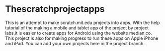 # Thescratchprojectapps
This is an attempt to make scratch.mit.edu projects into apps.
With the help tutorial of the making a mobile and tablet app of the project by project labs,it is easier to create apps for Android using the website median.co. 
This project is also for making progress to run these apps on Apple iPhone and iPad.
You can add your own projects here in the project branch.
